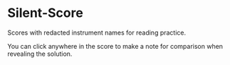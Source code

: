 # Silent-Score
 Scores with redacted instrument names for reading practice.

 You can click anywhere in the score to make a note for comparison when revealing the solution.
